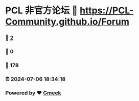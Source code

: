 # PCL 非官方论坛 :link: https://PCL-Community.github.io/Forum 
### :page_facing_up: [2](https://PCL-Community.github.io/Forum/tag.html) 
### :speech_balloon: 0 
### :hibiscus: 178 
### :alarm_clock: 2024-07-06 18:34:18 
### Powered by :heart: [Gmeek](https://github.com/Meekdai/Gmeek)
